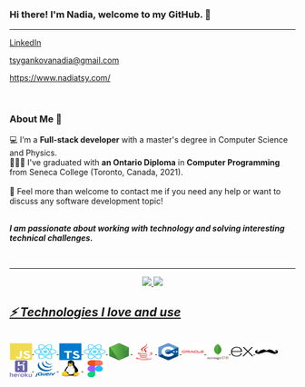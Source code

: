 ### Hi there! I'm Nadia, welcome to my GitHub. 🌱

<hr />

<p><a href="https://www.linkedin.com/in/nadezdatsygankova/">
 LinkedIn
</a></p>
<p>
<a href="mailto:tsygankovanadia@gmail.com">
  tsygankovanadia@gmail.com
</a></p>
<p>
<a href="https://www.nadiatsy.com/" >
  https://www.nadiatsy.com/
</a></p>

<br/>

### About Me 🚀
💻 I’m a **Full-stack developer** with a master's degree in Computer Science and Physics. </br> 
👨🏼‍💻  I've graduated with  **an Ontario Diploma**  in **Computer Programming** from Seneca College (Toronto, Canada, 2021). </br></br>
💬 Feel more than welcome to contact me if you need any help or want to discuss any software development topic! </br></br>
   
 <b><i>I am passionate about working with technology and solving interesting technical challenges. 
    
<br/>
<hr />

<div align="center">
  <a href="https://github.com/nadezdatsygankova">
  <img height="180em" src="https://github-readme-stats.vercel.app/api?username=nadezdatsygankova&show_icons=true&theme=gradient&include_all_commits=true&count_private=true"/>
  <img height="180em" src="https://github-readme-stats.vercel.app/api/top-langs/?username=nadezdatsygankova&layout=compact&langs_count=7&theme=gradient"/>
</div>

## ⚡ Technologies I love and use
  
<div style="display: inline_block"><br>
  <img align="center" alt="js" height="30" width="40" src="https://raw.githubusercontent.com/devicons/devicon/master/icons/javascript/javascript-plain.svg">
  <img align="center" alt="react" height="30" width="40" src="https://raw.githubusercontent.com/devicons/devicon/master/icons/react/react-original.svg">
  <img align="center" alt="ts" height="30" width="40" src="https://raw.githubusercontent.com/devicons/devicon/master/icons/typescript/typescript-plain.svg">
  <img align="center" alt="react" height="30" width="40" src="https://raw.githubusercontent.com/devicons/devicon/master/icons/react/react-original.svg">
  <img align="center" alt="Node" height="30" width="40" src="https://raw.githubusercontent.com/devicons/devicon/master/icons/nodejs/nodejs-original.svg">
  <img align="center" alt="Java" height="30" width="40" src="https://raw.githubusercontent.com/devicons/devicon/master/icons/java/java-plain.svg">
   <img align="center" alt="C++" height="30" width="40" src="https://raw.githubusercontent.com/devicons/devicon/master/icons/cplusplus/cplusplus-original.svg">
   <img align="center" alt="oracle" height="30" width="40" src="https://raw.githubusercontent.com/devicons/devicon/master/icons/oracle/oracle-original.svg">
<img align="center" alt="mongodb" height="30" width="40" src="https://raw.githubusercontent.com/devicons/devicon/master/icons/mongodb/mongodb-original-wordmark.svg">
  
  <img align="center" alt="express" height="30" width="40" src="https://raw.githubusercontent.com/devicons/devicon/master/icons/express/express-original.svg">
  <img align="center" alt="handlebars" height="30" width="40" src="https://raw.githubusercontent.com/devicons/devicon/master/icons/handlebars/handlebars-original.svg">
  <img align="center" alt="heroku" height="30" width="40" src="https://raw.githubusercontent.com/devicons/devicon/master/icons/heroku/heroku-plain-wordmark.svg">
  <img align="center" alt="jquery" height="30" width="40" src="https://raw.githubusercontent.com/devicons/devicon/master/icons/jquery/jquery-plain-wordmark.svg">
  <img align="center" alt="linux" height="30" width="40" src="https://raw.githubusercontent.com/devicons/devicon/master/icons/linux/linux-original.svg">
  <img align="center" alt="Figma" height="30" width="40" src="https://raw.githubusercontent.com/devicons/devicon/master/icons/figma/figma-original.svg">
  
  
  
 
                                                              
</div>

